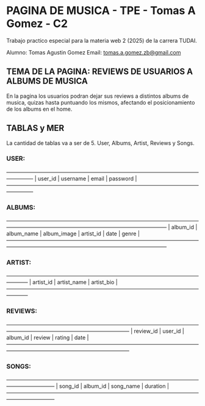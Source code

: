 # PAGINA DE MUSICA - TPE - Tomas A Gomez - C2

Trabajo practico especial para la materia web 2 (2025) de la carrera TUDAI.

Alumno: Tomas Agustin Gomez
Email: tomas.a.gomez.zb@gmail.com

## TEMA DE LA PAGINA: REVIEWS DE USUARIOS A ALBUMS DE MUSICA

En la pagina los usuarios podran dejar sus reviews a distintos albums de musica,
quizas hasta puntuando los mismos, afectando el posicionamiento de los albums en el home.

## TABLAS y MER

La cantidad de tablas va a ser de 5. User, Albums, Artist, Reviews y Songs.

### USER:
—————————————————————————————————————————
| user_id | username | email | password |
—————————————————————————————————————————
### ALBUMS:
——————————————————————————————————————————————————————————————————
| album_id | album_name | album_image | artist_id | date | genre |
——————————————————————————————————————————————————————————————————
### ARTIST:
————————————————————————————————————————
| artist_id | artist_name | artist_bio |
————————————————————————————————————————
### REVIEWS:
———————————————————————————————————————————————————————————
| review_id | user_id | album_id | review | rating | date |
———————————————————————————————————————————————————————————
### SONGS:
—————————————————————————————————————————————
| song_id | album_id | song_name | duration |
—————————————————————————————————————————————
